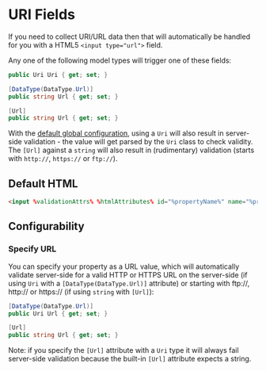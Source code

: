 # URI Fields

If you need to collect URI/URL data then that will automatically be handled for you with a HTML5 `<input type="url">` field.

Any one of the following model types will trigger one of these fields:

```csharp
public Uri Uri { get; set; }

[DataType(DataType.Url)]
public string Url { get; set; }

[Url]
public string Url { get; set; }
```

With the [default global configuration](configuration.md), using a `Uri` will also result in server-side validation - the value will get parsed by the `Uri` class to check validity. The `[Url]` against a `string` will also result in (rudimentary) validation (starts with `http://`, `https://` or `ftp://`).

## Default HTML

```html
<input %validationAttrs% %htmlAttributes% id="%propertyName%" name="%propertyName%" type="url" value="%value%" />
```

## Configurability

### Specify URL

You can specify your property as a URL value, which will automatically validate server-side for a valid HTTP or HTTPS URL on the server-side (if using `Uri` with a `[DataType(DataType.Url)]` attribute) or starting with ftp://, http:// or https:// (if using `string` with `[Url]`):

```csharp
[DataType(DataType.Url)]
public Uri Url { get; set; }

[Url]
public string Url { get; set; }
```

Note: if you specify the `[Url]` attribute with a `Uri` type it will always fail server-side validation because the built-in `[Url]` attribute expects a string.
